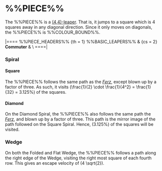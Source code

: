 # %%PIECE%%

The %%PIECE%% is a [(4,4)-leaper](leapers.html#basic_leapers).
That is, it jumps to a square
which is 4 squares away in any diagonal direction. Since it only
moves on diagonals, the %%PIECE%% is %%COLOUR_BOUND%%.

|====
%%PIECE_HEADERS%%
  {th = 1}  %%BASIC_LEAPERS%%
& {cs = 2}  **Commuter**
&           \\
====|


### Spiral

#### Square

The %%PIECE%% follows the same path as the [*Ferz*](ferz.html),
except blown up by a factor of three. As such, it visits 
\(\frac{1}{2} \cdot \frac{1}{4^2} = \frac{1}{32} = 3.125\%\)
of the squares.

#### Diamond

On the Diamond Spiral, the %%PIECE%% also follows the same path
the [*Ferz*](ferz.html), and blown up by a factor of three. This
path is the mirror image of the path followed on the Square Spiral.
Hence, \(3.125\%\) of the squares will be visited.

### Wedge

On both the Folded and Flat Wedge, the %%PIECE%% follows a path along the
right edge of the Wedge, visiting the right most square of each fourth row.
This gives an escape velocity of \(4 \sqrt{2}\).
